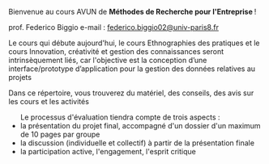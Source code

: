Bienvenue au cours AVUN de <b> Méthodes de Recherche pour l'Entreprise </b> !

prof. Federico Biggio e-mail : federico.biggio02@univ-paris8.fr

<p> Le cours qui débute aujourd'hui, le cours Ethnographies des pratiques et le cours Innovation, créativité et gestion des connaissances seront intrinsèquement liés, car l'objective est la conception d’une interface/prototype d’application pour la gestion des données relatives au projets </p>

<p> Dans ce répertoire, vous trouverez du matériel, des conseils, des avis sur les cours et les activités </p>

<ul> Le processus d'évaluation tiendra compte de trois aspects :
  <li>la présentation du projet final, accompagné d'un dossier d'un maximum de 10 pages par groupe</li>
  <li>la discussion (individuelle et collectif) à partir de la présentation finale </li>
  <li>la participation active, l'engagement, l'esprit critique</li>
</ul>
